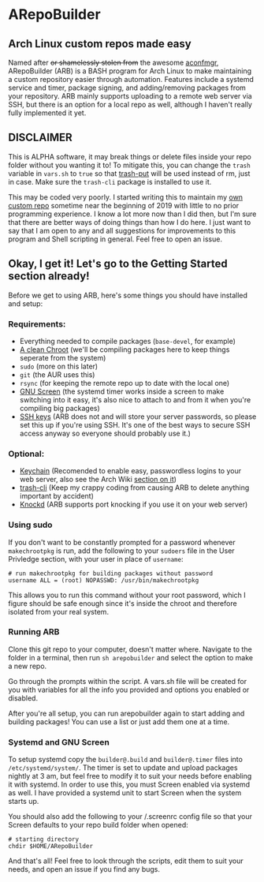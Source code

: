 # ARepoBuilder
## Arch Linux custom repos made easy

Named after ~~or shamelessly stolen from~~ the awesome [aconfmgr](https://github.com/CyberShadow/aconfmgr), ARepoBuilder (ARB) is a BASH program for Arch Linux to make maintaining a custom repository easier through automation. Features include a systemd service and timer, package signing, and adding/removing packages from your repository. ARB mainly supports uploading to a remote web server via SSH, but there is an option for a local repo as well, although I haven't really fully implemented it yet.

## DISCLAIMER
This is ALPHA software, it may break things or delete files inside your repo folder without you wanting it to! To mitigate this, you can change the `trash` variable in `vars.sh` to `true` so that [trash-put](https://github.com/andreafrancia/trash-cli) will be used instead of rm, just in case. Make sure the `trash-cli` package is installed to use it. 

This may be coded very poorly. I started writing this to maintain my [own custom repo](https://aur.andontie.net/) sometime near the beginning of 2019 with little to no prior programming experience. I know a lot more now than I did then, but I'm sure that there are better ways of doing things than how I do here. I just want to say that I am open to any and all suggestions for improvements to this program and Shell scripting in general. Feel free to open an issue.

## Okay, I get it! Let's go to the Getting Started section already!
Before we get to using ARB, here's some things you should have installed and setup:
### Requirements:
- Everything needed to compile packages (`base-devel`, for example)
- [A clean Chroot](https://wiki.archlinux.org/index.php/DeveloperWiki:Building_in_a_clean_chroot) (we'll be compiling packages here to keep things seperate from the system)
- `sudo` (more on this later)
- `git` (the AUR uses this)
- `rsync` (for keeping the remote repo up to date with the local one)
- [GNU Screen](https://wiki.archlinux.org/index.php/GNU_Screen) (the systemd timer works inside a screen to make switching into it easy, it's also nice to attach to and from it when you're compiling big packages)
- [SSH keys](https://wiki.archlinux.org/index.php/SSH_keys) (ARB does not and will store your server passwords, so please set this up if you're using SSH. It's one of the best ways to secure SSH access anyway so everyone should probably use it.)

### Optional:
- [Keychain](https://www.funtoo.org/Keychain) (Recomended to enable easy, passwordless logins to your web server, also see the Arch Wiki [section on it](https://wiki.archlinux.org/index.php/SSH_keys#Keychain))
- [trash-cli](https://github.com/andreafrancia/trash-cli) (Keep my crappy coding from causing ARB to delete anything important by accident)
- [Knockd](https://wiki.archlinux.org/index.php/Port_knocking) (ARB supports port knocking if you use it on your web server)

### Using sudo
If you don't want to be constantly prompted for a password whenever `makechrootpkg` is run, add the following to your `sudoers` file in the User Privledge section, with your user in place of `username`:

```
# run makechrootpkg for building packages without password
username ALL = (root) NOPASSWD: /usr/bin/makechrootpkg
```

This allows you to run this command without your root password, which I figure should be safe enough since it's inside the chroot and therefore isolated from your real system.

### Running ARB
Clone this git repo to your computer, doesn't matter where. Navigate to the folder in a terminal, then run `sh arepobuilder` and select the option to make a new repo.

Go through the prompts within the script. A vars.sh file will be created for you with variables for all the info you provided and options you enabled or disabled.

After you're all setup, you can run arepobuilder again to start adding and building packages! You can use a list or just add them one at a time.

### Systemd and GNU Screen
To setup systemd copy the `builder@.build` and `builder@.timer` files into `/etc/systemd/system/`. The timer is set to update and upload packages nightly at 3 am, but feel free to modify it to suit your needs before enabling it with systemd. In order to use this, you must Screen enabled via systemd as well. I have provided a systemd unit to start Screen when the system starts up.

You should also add the following to your /.screenrc config file so that your Screen defaults to your repo build folder when opened:
```
# starting directory
chdir $HOME/ARepoBuilder
```

And that's all! Feel free to look through the scripts, edit them to suit your needs, and open an issue if you find any bugs.
